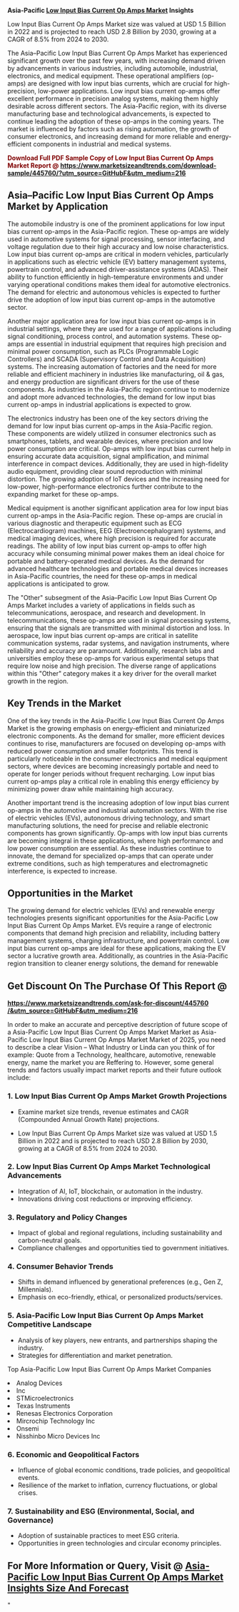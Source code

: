 <p><strong>Asia-Pacific&nbsp;<a href=""https://www.marketsizeandtrends.com/download-sample/445760/&amp;utm_source=GitHubF&amp;utm_medium=216"">Low Input Bias Current Op Amps Market</a> Insights</strong></p><p>Low Input Bias Current Op Amps Market size was valued at USD 1.5 Billion in 2022 and is projected to reach USD 2.8 Billion by 2030, growing at a CAGR of 8.5% from 2024 to 2030.</p><p><p>The Asia–Pacific Low Input Bias Current Op Amps Market has experienced significant growth over the past few years, with increasing demand driven by advancements in various industries, including automobile, industrial, electronics, and medical equipment. These operational amplifiers (op-amps) are designed with low input bias currents, which are crucial for high-precision, low-power applications. Low input bias current op-amps offer excellent performance in precision analog systems, making them highly desirable across different sectors. The Asia-Pacific region, with its diverse manufacturing base and technological advancements, is expected to continue leading the adoption of these op-amps in the coming years. The market is influenced by factors such as rising automation, the growth of consumer electronics, and increasing demand for more reliable and energy-efficient components in industrial and medical systems. <b><p><strong><span style="color: #800000;">Download Full PDF Sample Copy of Low Input Bias Current Op Amps Market Report @</span>&nbsp;</strong><a href="https://www.marketsizeandtrends.com/download-sample/445760/?utm_source=GitHubF&amp;utm_medium=216" target="_blank">https://www.marketsizeandtrends.com/download-sample/445760/?utm_source=GitHubF&amp;utm_medium=216</a></p></b><h2>Asia–Pacific Low Input Bias Current Op Amps Market by Application</h2><p>The automobile industry is one of the prominent applications for low input bias current op-amps in the Asia-Pacific region. These op-amps are widely used in automotive systems for signal processing, sensor interfacing, and voltage regulation due to their high accuracy and low noise characteristics. Low input bias current op-amps are critical in modern vehicles, particularly in applications such as electric vehicle (EV) battery management systems, powertrain control, and advanced driver-assistance systems (ADAS). Their ability to function efficiently in high-temperature environments and under varying operational conditions makes them ideal for automotive electronics. The demand for electric and autonomous vehicles is expected to further drive the adoption of low input bias current op-amps in the automotive sector.<p>Another major application area for low input bias current op-amps is in industrial settings, where they are used for a range of applications including signal conditioning, process control, and automation systems. These op-amps are essential in industrial equipment that requires high precision and minimal power consumption, such as PLCs (Programmable Logic Controllers) and SCADA (Supervisory Control and Data Acquisition) systems. The increasing automation of factories and the need for more reliable and efficient machinery in industries like manufacturing, oil & gas, and energy production are significant drivers for the use of these components. As industries in the Asia-Pacific region continue to modernize and adopt more advanced technologies, the demand for low input bias current op-amps in industrial applications is expected to grow.<p>The electronics industry has been one of the key sectors driving the demand for low input bias current op-amps in the Asia-Pacific region. These components are widely utilized in consumer electronics such as smartphones, tablets, and wearable devices, where precision and low power consumption are critical. Op-amps with low input bias current help in ensuring accurate data acquisition, signal amplification, and minimal interference in compact devices. Additionally, they are used in high-fidelity audio equipment, providing clear sound reproduction with minimal distortion. The growing adoption of IoT devices and the increasing need for low-power, high-performance electronics further contribute to the expanding market for these op-amps.<p>Medical equipment is another significant application area for low input bias current op-amps in the Asia-Pacific region. These op-amps are crucial in various diagnostic and therapeutic equipment such as ECG (Electrocardiogram) machines, EEG (Electroencephalogram) systems, and medical imaging devices, where high precision is required for accurate readings. The ability of low input bias current op-amps to offer high accuracy while consuming minimal power makes them an ideal choice for portable and battery-operated medical devices. As the demand for advanced healthcare technologies and portable medical devices increases in Asia-Pacific countries, the need for these op-amps in medical applications is anticipated to grow.<p>The "Other" subsegment of the Asia–Pacific Low Input Bias Current Op Amps Market includes a variety of applications in fields such as telecommunications, aerospace, and research and development. In telecommunications, these op-amps are used in signal processing systems, ensuring that the signals are transmitted with minimal distortion and loss. In aerospace, low input bias current op-amps are critical in satellite communication systems, radar systems, and navigation instruments, where reliability and accuracy are paramount. Additionally, research labs and universities employ these op-amps for various experimental setups that require low noise and high precision. The diverse range of applications within this "Other" category makes it a key driver for the overall market growth in the region.<h2>Key Trends in the Market</h2><p>One of the key trends in the Asia-Pacific Low Input Bias Current Op Amps Market is the growing emphasis on energy-efficient and miniaturized electronic components. As the demand for smaller, more efficient devices continues to rise, manufacturers are focused on developing op-amps with reduced power consumption and smaller footprints. This trend is particularly noticeable in the consumer electronics and medical equipment sectors, where devices are becoming increasingly portable and need to operate for longer periods without frequent recharging. Low input bias current op-amps play a critical role in enabling this energy efficiency by minimizing power draw while maintaining high accuracy.<p>Another important trend is the increasing adoption of low input bias current op-amps in the automotive and industrial automation sectors. With the rise of electric vehicles (EVs), autonomous driving technology, and smart manufacturing solutions, the need for precise and reliable electronic components has grown significantly. Op-amps with low input bias currents are becoming integral in these applications, where high performance and low power consumption are essential. As these industries continue to innovate, the demand for specialized op-amps that can operate under extreme conditions, such as high temperatures and electromagnetic interference, is expected to increase.<h2>Opportunities in the Market</h2><p>The growing demand for electric vehicles (EVs) and renewable energy technologies presents significant opportunities for the Asia-Pacific Low Input Bias Current Op Amps Market. EVs require a range of electronic components that demand high precision and reliability, including battery management systems, charging infrastructure, and powertrain control. Low input bias current op-amps are ideal for these applications, making the EV sector a lucrative growth area. Additionally, as countries in the Asia-Pacific region transition to cleaner energy solutions, the demand for renewable</p><h2><strong>Get Discount On The Purchase Of This Report @&nbsp;</strong></h2><p><strong><a href=""https://www.marketsizeandtrends.com/ask-for-discount/445760/&amp;utm_source=GitHubF&amp;utm_medium=216"" target=""_blank"">https://www.marketsizeandtrends.com/ask-for-discount/445760<br />/&amp;utm_source=GitHubF&amp;utm_medium=216</a></strong></p><p>In order to make an accurate and perceptive description of future scope of a Asia-Pacific&nbsp;Low Input Bias Current Op Amps Market Market as Asia-Pacific&nbsp;Low Input Bias Current Op Amps Market Market of 2025, you need to describe a clear Vision &ndash; What Industry or Linda can you think of for example: Quote from a Technology, healthcare, automotive, renewable energy, name the market you are Reffering to. However, some general trends and factors usually impact market reports and their future outlook include:</p><h3>1.&nbsp;<strong>Low Input Bias Current Op Amps Market Growth Projections</strong></h3><ul><li>Examine market size trends, revenue estimates and CAGR (Compounded Annual Growth Rate) projections.</li><li><p>Low Input Bias Current Op Amps Market size was valued at USD 1.5 Billion in 2022 and is projected to reach USD 2.8 Billion by 2030, growing at a CAGR of 8.5% from 2024 to 2030.</p></li></ul><h3>2.&nbsp;<strong>Low Input Bias Current Op Amps Market Technological Advancements</strong></h3><ul><li>Integration of AI, IoT, blockchain, or automation in the industry.</li><li>Innovations driving cost reductions or improving efficiency.</li></ul><h3>3.&nbsp;<strong>Regulatory and Policy Changes</strong></h3><ul><li>Impact of global and regional regulations, including sustainability and carbon-neutral goals.</li><li>Compliance challenges and opportunities tied to government initiatives.</li></ul><h3>4.&nbsp;<strong>Consumer Behavior Trends</strong></h3><ul><li>Shifts in demand influenced by generational preferences (e.g., Gen Z, Millennials).</li><li>Emphasis on eco-friendly, ethical, or personalized products/services.</li></ul><h3>5.&nbsp;<strong>Asia-Pacific Low Input Bias Current Op Amps Market Competitive Landscape</strong></h3><ul><li>Analysis of key players, new entrants, and partnerships shaping the industry.</li><li>Strategies for differentiation and market penetration.</li></ul><p data-pm-slice=""1 1 []"">Top Asia-Pacific Low Input Bias Current Op Amps Market Companies</p><div data-test-id=""""><p><li>Analog Devices</li><li> Inc</li><li> STMicroelectronics</li><li> Texas Instruments</li><li> Renesas Electronics Corporation</li><li> Mircrochip Technology Inc</li><li> Onsemi</li><li> Nisshinbo Micro Devices Inc</li></p></div><h3>6.&nbsp;<strong>Economic and Geopolitical Factors</strong></h3><ul><li>Influence of global economic conditions, trade policies, and geopolitical events.</li><li>Resilience of the market to inflation, currency fluctuations, or global crises.</li></ul><h3>7.&nbsp;<strong>Sustainability and ESG (Environmental, Social, and Governance)</strong></h3><ul><li>Adoption of sustainable practices to meet ESG criteria.</li><li>Opportunities in green technologies and circular economy principles.</li></ul><h2><strong>For More Information or Query, Visit @&nbsp;</strong><a href=""https://www.verifiedmarketreports.com/product/low-input-bias-current-op-amps-market/"" target=""_blank"">Asia-Pacific Low Input Bias Current Op Amps Market Insights Size And Forecast</a></h2>"
